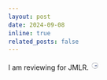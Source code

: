 ```yaml
---
layout: post
date: 2024-09-08
inline: true
related_posts: false
---
```


I am reviewing for JMLR. <img src="/assets/Badge_JMLR/I_review_JMLR.gif" alt="drawing" width="20"/>